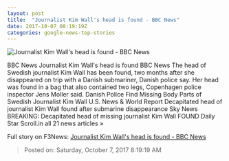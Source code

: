 ```yaml
---
layout: post
title:  "Journalist Kim Wall's head is found - BBC News"
date: 2017-10-07 08:19:19Z
categories: google-news-top-stories
---
```


![Journalist Kim Wall's head is found - BBC News](https://ichef-1.bbci.co.uk/news/1024/cpsprodpb/A9BB/production/_97315434_sub-composite.jpg)

BBC News Journalist Kim Wall's head is found BBC News The head of Swedish journalist Kim Wall has been found, two months after she disappeared on trip with a Danish submariner, Danish police say. Her head was found in a bag that also contained two legs, Copenhagen police inspector Jens Moller said. Danish Police Find Missing Body Parts of Swedish Journalist Kim Wall U.S. News & World Report Decapitated head of journalist Kim Wall found after submarine disappearance Sky News BREAKING: Decapitated head of missing journalist Kim Wall FOUND Daily Star Scroll.in all 21 news articles »


Full story on F3News: [Journalist Kim Wall's head is found - BBC News](http://www.f3nws.com/n/AWBK3H)

> Posted on: Saturday, October 7, 2017 8:19:19 AM
